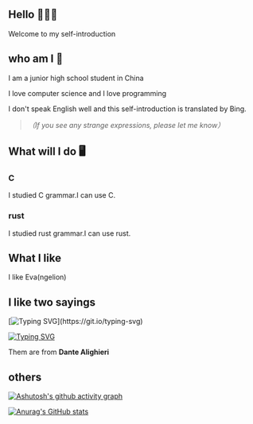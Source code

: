 ## Hello 👏👏👏
Welcome to my self-introduction

## who am I 🧳
I am a junior high school student in China

I love computer science and I love programming

I don't speak English well and this self-introduction is translated by Bing.
> *（If you see any strange expressions, please let me know）*

## What will I do 🖥
### C
I studied C grammar.I can use C.
### rust
I studied rust grammar.I can use rust.

## What I like
I like Eva(ngelion)


## I like two sayings
[![Typing SVG](https://readme-typing-svg.herokuapp.com?font=Inconsolata+Nerd+Font+Mono&pause=1000&width=435&lines=Do+not+be+afraid!+Be+still!+;We+are+already+on+a+better+path;+do+not+retreat%2C+develop+your+strength.)](https://git.io/typing-svg)


[![Typing SVG](https://readme-typing-svg.herokuapp.com?font=Inconsolata+Nerd+Font+Mono&pause=1000&width=435&lines=Dedication+means+perfection)](https://git.io/typing-svg)

Them are from **Dante Alighieri**

## others
[![Ashutosh's github activity graph](https://github-readme-activity-graph.vercel.app/graph?username=lunkio&theme=react-dark)](https://github.com/ashutosh00710/github-readme-activity-graph)

[![Anurag's GitHub stats](https://github-readme-stats.vercel.app/api?username=lunkio)](https://github.com/anuraghazra/github-readme-stats)

